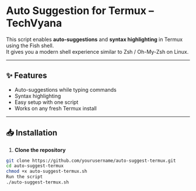# Auto Suggestion for Termux – TechVyana  

This script enables **auto-suggestions** and **syntax highlighting** in Termux using the Fish shell.  
It gives you a modern shell experience similar to Zsh / Oh-My-Zsh on Linux.

---

## ✨ Features  
- Auto-suggestions while typing commands  
- Syntax highlighting  
- Easy setup with one script  
- Works on any fresh Termux install  

---

## 📥 Installation  

1. **Clone the repository**  
```bash
git clone https://github.com/yourusername/auto-suggest-termux.git
cd auto-suggest-termux
chmod +x auto-suggest-termux.sh
Run the script
./auto-suggest-termux.sh
